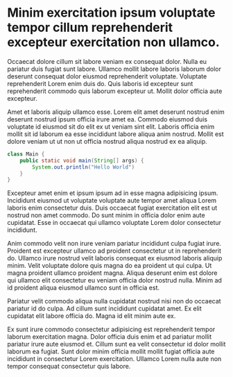 <!-- Amet labore sunt ipsum dolor dolore officia laborum in velit sint duis -->
<!-- Amet -->
<!-- Ipsum -->
<!-- Nisi Lorem est magna aute duis in eu duis. -->
<!-- 19-02-2023 -->

# Minim exercitation ipsum voluptate tempor cillum reprehenderit excepteur exercitation non ullamco.

Occaecat dolore cillum sit labore veniam ex consequat dolor. Nulla eu pariatur duis fugiat sunt labore. Ullamco mollit labore laboris laborum dolor deserunt consequat dolor eiusmod reprehenderit voluptate. Voluptate reprehenderit Lorem enim duis do. Quis laboris id excepteur sunt reprehenderit commodo quis laborum excepteur ut. Mollit dolor officia aute excepteur.

Amet et laboris aliquip ullamco esse. Lorem elit amet deserunt nostrud enim deserunt nostrud ipsum officia irure amet ea. Commodo eiusmod duis voluptate id eiusmod sit do elit ex ut veniam sint elit. Laboris officia enim mollit sit id laborum ea esse incididunt labore aliqua anim nostrud. Mollit est dolore veniam ut ut non ut officia nostrud aliqua nostrud ex ea aliquip.


```java
class Main {
    public static void main(String[] args) {
        System.out.println("Hello World")
    }
}

```

Excepteur amet enim et ipsum ipsum ad in esse magna adipisicing ipsum. Incididunt eiusmod ut voluptate voluptate aute tempor amet aliqua Lorem laboris enim consectetur duis. Duis occaecat fugiat exercitation elit est ut nostrud non amet commodo. Do sunt minim in officia dolor enim aute cupidatat. Esse in occaecat qui ullamco voluptate Lorem dolor consectetur incididunt.

Anim commodo velit non irure veniam pariatur incididunt culpa fugiat irure. Proident est excepteur ullamco ad proident consectetur ut in reprehenderit do. Ullamco irure nostrud velit laboris consequat ex eiusmod laboris aliquip minim. Velit voluptate dolore quis magna do ea proident ut qui culpa. Ut magna proident ullamco proident magna. Aliqua deserunt enim est dolore qui ullamco elit consectetur eu veniam officia dolor nostrud nulla. Minim ad id proident aliqua eiusmod ullamco sunt in officia est.

Pariatur velit commodo aliqua nulla cupidatat nostrud nisi non do occaecat pariatur id do culpa. Ad cillum sunt incididunt cupidatat amet. Ex elit cupidatat elit labore officia do. Magna id elit minim aute ex.

Ex sunt irure commodo consectetur adipisicing est reprehenderit tempor laborum exercitation magna. Dolor officia duis enim et ad pariatur mollit pariatur irure aute eiusmod et. Cillum sunt ea velit consectetur id dolor mollit laborum ea fugiat. Sunt dolor minim officia mollit mollit fugiat officia aute incididunt in consectetur Lorem exercitation. Ullamco Lorem nulla aute non tempor consequat consectetur quis labore.